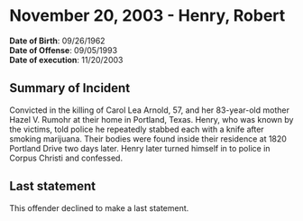 # November 20, 2003 - Henry, Robert

**Date of Birth**: 09/26/1962<br/>
**Date of Offense**: 09/05/1993<br/>
**Date of execution**: 11/20/2003<br/>

## Summary of Incident
Convicted in the killing of Carol Lea Arnold, 57, and her 83-year-old mother Hazel V. Rumohr at their home in Portland, Texas. Henry, who was known by the victims, told police he repeatedly stabbed each with a knife after smoking marijuana. Their bodies were found inside their residence at 1820 Portland Drive two days later. Henry later turned himself in to police in Corpus Christi and confessed.

## Last statement
This offender declined to make a last statement.